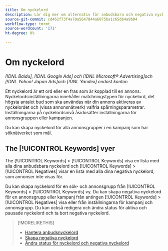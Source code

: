 ```yaml
---
title: Om nyckelord
description: Lär dig mer om alternativ för anbudsbara och negativa nyckelord.
source-git-commit: cd461f73f4a70a5647844a6075ba1c65d64a9b04
workflow-type: tm+mt
source-wordcount: '171'
ht-degree: 0%

---
```


# Om nyckelord

*[!DNL Baidu], [!DNL Google Ads] och [!DNL Microsoft® Advertising]och [!DNL Yahoo! Japan Ads]och [!DNL Yandex] endast konton*

Ett nyckelord är ett ord eller en fras som är kopplad till en annons. Nyckelordsinställningarna innehåller matchningstypen för nyckelord, det högsta antalet bud som ska användas när din annons aktiveras av nyckelordet och (vissa annonsnätverk) valfria spårningsparametrar. Inställningarna på nyckelordsnivå åsidosätter inställningarna för annonsgruppen eller kampanjen.

Du kan skapa nyckelord för alla annonsgrupper i en kampanj som har söknätverket som mål.

## The [!UICONTROL Keywords] vyer

The [!UICONTROL Keywords] > [!UICONTROL Keywords] visa en lista med alla dina anbudsbara nyckelord och [!UICONTROL Keywords] > [!UICONTROL Negatives] visar en lista med alla dina negativa nyckelord, som annonser inte visas för.

Du kan skapa nyckelord för en sök- och annonsgrupp från [!UICONTROL Keywords] > [!UICONTROL Keywords] vy. Du kan skapa negativa nyckelord för en annonsgrupp eller kampanj från antingen [!UICONTROL Keywords] > [!UICONTROL Negatives] visa eller från inställningarna för kampanj och annonsgrupp. Du kan också redigera och ändra status för aktiva och pausade nyckelord och ta bort negativa nyckelord.

>[!MORELIKETHIS]
>
>* [Hantera anbudsnyckelord](/help/search-social-commerce/campaign-management/campaigns/keyword-manage.md)
>* [Skapa negativa nyckelord](/help/search-social-commerce/campaign-management/campaigns/keyword-negative-create.md)
>* [Ändra status för nyckelord och negativa nyckelord](keyword-status-edit.md)

